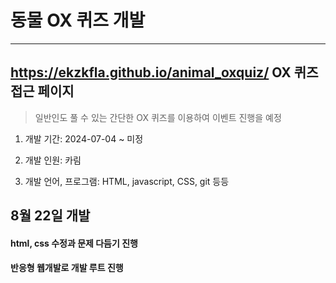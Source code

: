 # 동물 OX 퀴즈 개발

---

## https://ekzkfla.github.io/animal_oxquiz/ OX 퀴즈 접근 페이지

> 일반인도 풀 수 있는 간단한 OX 퀴즈를 이용하여 이벤트 진행을 예정

1. 개발 기간: 2024-07-04 ~ 미정

2. 개발 인원: 카림

3. 개발 언어, 프로그램: HTML, javascript, CSS, git 등등

## 8월 22일 개발

#### html, css 수정과 문제 다듬기 진행

#### 반응형 웹개발로 개발 루트 진행
